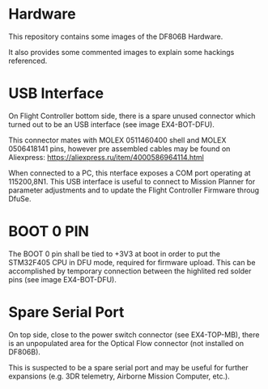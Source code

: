 # Hardware

This repository contains some images of the DF806B Hardware.

It also provides some commented images to explain some hackings referenced.

# USB Interface

On Flight Controller bottom side, there is a spare unused connector which turned out to be an USB interface (see image EX4-BOT-DFU).

This connector mates with MOLEX 0511460400 shell and MOLEX 0506418141 pins, however pre assembled cables may be found on Aliexpress: https://aliexpress.ru/item/4000586964114.html

When connected to a PC, this nterface exposes a COM port operating at 115200,8N1. This USB interface is useful to connect to Mission Planner for parameter adjustments and to update the Flight Controller Firmware throug DfuSe.

# BOOT 0 PIN 

The BOOT 0 pin shall be tied to +3V3 at boot in order to put the STM32F405 CPU in DFU mode, required for firmware upload. This can be accomplished by temporary connection between the highlited red solder pins (see image EX4-BOT-DFU). 

# Spare Serial Port

On top side, close to the power switch connector (see EX4-TOP-MB), there is an unpopulated area for the Optical Flow connector (not installed on DF806B).

This is suspected to be a spare serial port and may be useful for further expansions (e.g. 3DR telemetry, Airborne Mission Computer, etc.).
